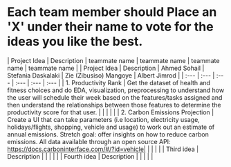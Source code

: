 # Each team member should Place an 'X' under their name to vote for the ideas you like the best.

| Project Idea | Description | teammate name | teammate name | teammate name | teammate name |
| Project Idea | Description | Ahmed Sohail | Stefania Daskalaki | Zie (Zibusiso) Mangoye | Albert Jimrod |
| :--- | :--- | :--- | :--- | :--- | :--- |
| 1. Productivity Rank | Get the dataset of health and fitness choices and do EDA, visualization, preprocessing to understand how the user will schedule their week based on the features/tasks assigned and then understand the relationships between those features to determine the productivity score for that user. | | | | |
| 2. Carbon Emissions Projection  | Create a UI that can take parameters (i.e location, electricity usage, holidays/flights, shopping, vehicle and usage) to work out an estimate of annual emissions. Stretch goal: offer insights on how to reduce carbon emissions. All data available through an open source API: https://docs.carboninterface.com/#/?id=vehicle| | | | |
| Third idea | Description | | | | |
| Fourth idea | Description | | | | |
